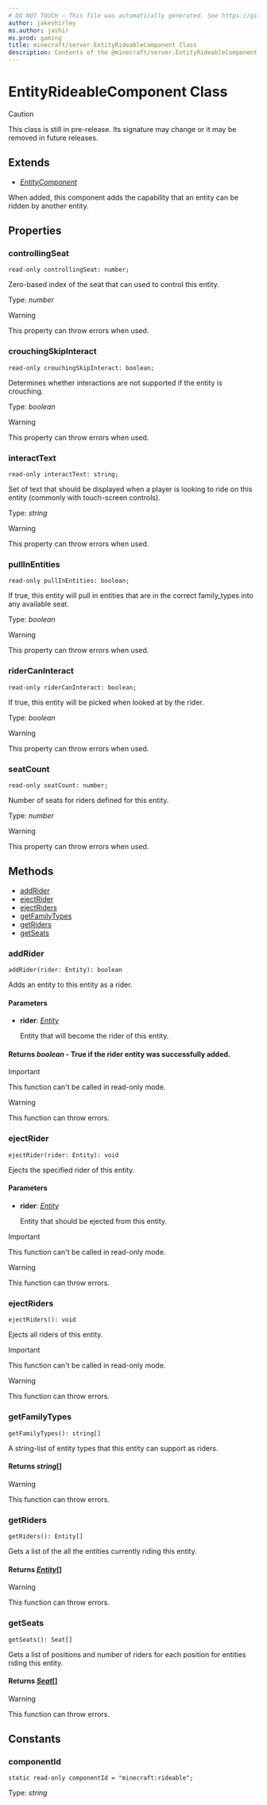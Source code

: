 ```yaml
---
# DO NOT TOUCH — This file was automatically generated. See https://github.com/mojang/minecraftapidocsgenerator to modify descriptions, examples, etc.
author: jakeshirley
ms.author: jashir
ms.prod: gaming
title: minecraft/server.EntityRideableComponent Class
description: Contents of the @minecraft/server.EntityRideableComponent class.
---
```

# EntityRideableComponent Class

> [!CAUTION]
> This class is still in pre-release.  Its signature may change or it may be removed in future releases.

## Extends
- [*EntityComponent*](EntityComponent.md)

When added, this component adds the capability that an entity can be ridden by another entity.

## Properties

### **controllingSeat**
`read-only controllingSeat: number;`

Zero-based index of the seat that can used to control this entity.

Type: *number*
    
> [!WARNING]
> This property can throw errors when used.

### **crouchingSkipInteract**
`read-only crouchingSkipInteract: boolean;`

Determines whether interactions are not supported if the entity is crouching.

Type: *boolean*
    
> [!WARNING]
> This property can throw errors when used.

### **interactText**
`read-only interactText: string;`

Set of text that should be displayed when a player is looking to ride on this entity (commonly with touch-screen controls).

Type: *string*
    
> [!WARNING]
> This property can throw errors when used.

### **pullInEntities**
`read-only pullInEntities: boolean;`

If true, this entity will pull in entities that are in the correct family_types into any available seat.

Type: *boolean*
    
> [!WARNING]
> This property can throw errors when used.

### **riderCanInteract**
`read-only riderCanInteract: boolean;`

If true, this entity will be picked when looked at by the rider.

Type: *boolean*
    
> [!WARNING]
> This property can throw errors when used.

### **seatCount**
`read-only seatCount: number;`

Number of seats for riders defined for this entity.

Type: *number*
    
> [!WARNING]
> This property can throw errors when used.

## Methods
- [addRider](#addrider)
- [ejectRider](#ejectrider)
- [ejectRiders](#ejectriders)
- [getFamilyTypes](#getfamilytypes)
- [getRiders](#getriders)
- [getSeats](#getseats)

### **addRider**
`
addRider(rider: Entity): boolean
`

Adds an entity to this entity as a rider.

#### **Parameters**
- **rider**: [*Entity*](Entity.md)
  
  Entity that will become the rider of this entity.

#### **Returns** *boolean* - True if the rider entity was successfully added.

> [!IMPORTANT]
> This function can't be called in read-only mode.

> [!WARNING]
> This function can throw errors.

### **ejectRider**
`
ejectRider(rider: Entity): void
`

Ejects the specified rider of this entity.

#### **Parameters**
- **rider**: [*Entity*](Entity.md)
  
  Entity that should be ejected from this entity.

> [!IMPORTANT]
> This function can't be called in read-only mode.

> [!WARNING]
> This function can throw errors.

### **ejectRiders**
`
ejectRiders(): void
`

Ejects all riders of this entity.

> [!IMPORTANT]
> This function can't be called in read-only mode.

> [!WARNING]
> This function can throw errors.

### **getFamilyTypes**
`
getFamilyTypes(): string[]
`

A string-list of entity types that this entity can support as riders.

#### **Returns** *string*[]

> [!WARNING]
> This function can throw errors.

### **getRiders**
`
getRiders(): Entity[]
`

Gets a list of the all the entities currently riding this entity.

#### **Returns** [*Entity*](Entity.md)[]

> [!WARNING]
> This function can throw errors.

### **getSeats**
`
getSeats(): Seat[]
`

Gets a list of positions and number of riders for each position for entities riding this entity.

#### **Returns** [*Seat*](Seat.md)[]

> [!WARNING]
> This function can throw errors.

## Constants

### **componentId**
`static read-only componentId = "minecraft:rideable";`

Type: *string*
